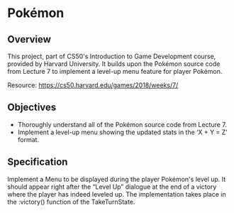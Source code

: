 # Pokémon 

## Overview
This project, part of CS50's Introduction to Game Development course, provided by Harvard University. It builds upon the Pokémon source code from Lecture 7 to implement a level-up menu feature for player Pokémon.

Resource: https://cs50.harvard.edu/games/2018/weeks/7/

## Objectives
- Thoroughly understand all of the Pokémon source code from Lecture 7.
- Implement a level-up menu showing the updated stats in the ‘X + Y = Z’ format.

## Specification
Implement a Menu to be displayed during the player Pokémon's level up. It should appear right after the “Level Up” dialogue at the end of a victory where the player has indeed leveled up. The implementation takes place in the :victory() function of the TakeTurnState.



